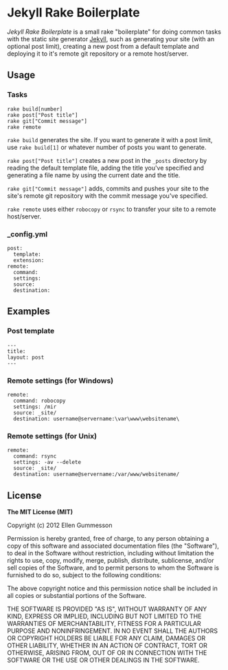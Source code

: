 # Jekyll Rake Boilerplate

*Jekyll Rake Boilerplate* is a small rake "boilerplate" for doing common tasks with the static site generator [Jekyll](http://jekyllrb.com/ "Jekyll"), such as generating your site (with an optional post limit), creating a new post from a default template and deploying it to it's remote git repository or a remote host/server.

## Usage

### Tasks

    rake build[number]
    rake post["Post title"]
    rake git["Commit message"]
    rake remote

`rake build` generates the site. If you want to generate it with a post limit, use `rake build[1]` or whatever number of posts you want to generate. 

`rake post["Post title"]` creates a new post in the `_posts` directory by reading the default template file, adding the title you've specified and generating a file name by using the current date and the title.

`rake git["Commit message"]` adds, commits and pushes your site to the site's remote git repository with the commit message you've specified.

`rake remote` uses either `robocopy` or `rsync` to transfer your site to a remote host/server.

### _config.yml

    post:
      template:
      extension:
    remote:
      command:
      settings:
      source:
      destination:

## Examples

### Post template

    ---
    title:
    layout: post
    ---

### Remote settings (for Windows)

    remote:
      command: robocopy
      settings: /mir
      source: _site/
      destination: username@servername:\var\www\websitename\

### Remote settings (for Unix)

    remote:
      command: rsync
      settings: -av --delete
      source: _site/
      destination: username@servername:/var/www/websitename/

## License

**The MIT License (MIT)**

Copyright (c) 2012 Ellen Gummesson

Permission is hereby granted, free of charge, to any person obtaining a copy of this software and associated documentation files (the "Software"), to deal in the Software without restriction, including without limitation the rights to use, copy, modify, merge, publish, distribute, sublicense, and/or sell copies of the Software, and to permit persons to whom the Software is furnished to do so, subject to the following conditions:

The above copyright notice and this permission notice shall be included in all copies or substantial portions of the Software.

THE SOFTWARE IS PROVIDED "AS IS", WITHOUT WARRANTY OF ANY KIND, EXPRESS OR IMPLIED, INCLUDING BUT NOT LIMITED TO THE WARRANTIES OF MERCHANTABILITY, FITNESS FOR A PARTICULAR PURPOSE AND NONINFRINGEMENT. IN NO EVENT SHALL THE AUTHORS OR COPYRIGHT HOLDERS BE LIABLE FOR ANY CLAIM, DAMAGES OR OTHER LIABILITY, WHETHER IN AN ACTION OF CONTRACT, TORT OR OTHERWISE, ARISING FROM, OUT OF OR IN CONNECTION WITH THE SOFTWARE OR THE USE OR OTHER DEALINGS IN THE SOFTWARE.